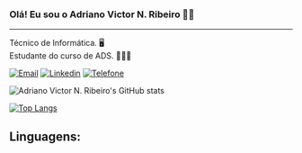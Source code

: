 ### Olá! Eu sou o Adriano Victor N. Ribeiro 👋🏽

-----------
Técnico de Informática. 🖥️ <br>
Estudante do curso de ADS. 🧑🏽‍🎓


[![Email](https://img.shields.io/badge/Gmail-D14836?style=for-the-badge&logo=gmail&logoColor=white)](https://mailto:adrianovictorads@gmail.com)
[![Linkedin](https://img.shields.io/badge/LinkedIn-0077B5?style=for-the-badge&logo=linkedin&logoColor=white)](https://www.linkedin.com/in/adriano-victor-nascimento-ribeiro)
[![Telefone](https://img.shields.io/badge/WhatsApp-25D366?style=for-the-badge&logo=whatsapp&logoColor=white)](https://wa.link/vdg6zf)

<div>


![Adriano Victor N. Ribeiro's GitHub stats](https://github-readme-stats.vercel.app/api?username=adrianovictornribeir&show_icons=true&theme=dracula)

[![Top Langs](https://github-readme-stats.vercel.app/api/top-langs/?username=adrianovictornribeir&layout=donut)](https://github.com/adrianovictornribeir/github-readme-stats)

</div>

## Linguagens:

<div>
    <img align = "center" alt "C++" src= " 	https://img.shields.io/badge/C%2B%2B-00599C?style=for-the-badge&logo=c%2B%2B&logoColor=whit">
     <img align = "center" alt "JAVA" src= "https://img.shields.io/badge/Java-ED8B00?style=for-the-badge&logo=openjdk&logoColor=white">
     <img align = "center" alt "HTML 5" src= "https://img.shields.io/badge/HTML-239120?style=for-the-badge&logo=html5&logoColor=white">
      <img align = "center" alt "CSS 3" src= "https://img.shields.io/badge/CSS-239120?&style=for-the-badge&logo=css3&logoColor=white">


</div>

